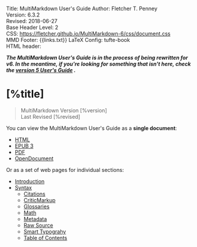 Title:	MultiMarkdown User's Guide
Author:	Fletcher T. Penney  
Version:	6.3.2  
Revised:	2018-06-27  
Base Header Level:	2  
CSS:	https://fletcher.github.io/MultiMarkdown-6/css/document.css  
MMD Footer:	{{links.txt}}
LaTeX Config:	tufte-book  
HTML header:	<script type="text/javascript" src="https://cdnjs.cloudflare.com/ajax/libs/mathjax/2.7.2/MathJax.js?config=TeX-AMS-MML_HTMLorMML"></script>
<link rel="stylesheet" href="http://cdnjs.cloudflare.com/ajax/libs/highlight.js/9.12.0/styles/default.min.css">
<script type="text/javascript" src="http://cdnjs.cloudflare.com/ajax/libs/highlight.js/9.12.0/highlight.min.js"></script>
<script>hljs.initHighlightingOnLoad();</script>


***The MultiMarkdown User's Guide is in the process of being rewritten for v6.  In the meantime, if you're looking for something that isn't here, check the [version 5 User's Guide](http://fletcher.github.io/MultiMarkdown-5/) .***

#  [%title] #

> MultiMarkdown Version [%version]  
> Last Revised [%revised]


You can view the MultiMarkdown User's Guide as a **single document**:

* [HTML](MMD_Users_Guide.html)
* [EPUB 3](MMD_Users_Guide.epub)
* [PDF](MMD_Users_Guide.pdf)
* [OpenDocument](MMD_Users_Guide.fodt)

Or as a set of web pages for individual sections:

* [Introduction](introduction.html)
* [Syntax](syntax/index.html)
	* [Citations](syntax/citation.html)
	* [CriticMarkup](syntax/critic.html)
	* [Glossaries](syntax/glossary.html)
	* [Math](syntax/math.html)
	* [Metadata](syntax/metadata.html)
	* [Raw Source](syntax/raw.html)
	* [Smart Typograhy](syntax/typography.html)
	* [Table of Contents](syntax/toc.html)
